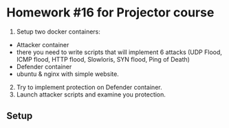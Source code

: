 # Homework #16 for Projector course
1. Setup two docker containers: 
* Attacker container
* there you need to write scripts that will implement 6 attacks (UDP Flood, ICMP flood, HTTP flood, Slowloris, SYN flood,  Ping of Death) 
* Defender container
* ubuntu & nginx with simple website.
2. Try to implement protection on Defender container.
3. Launch attacker scripts and examine you protection.

## Setup